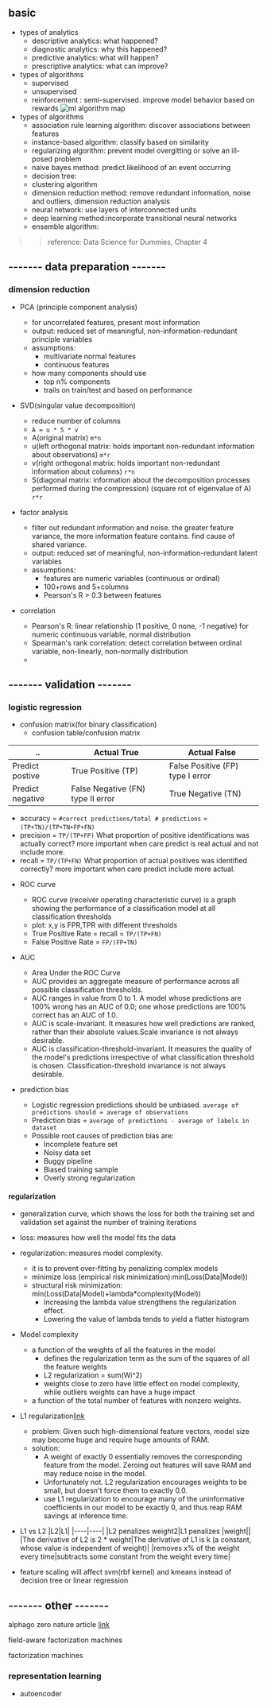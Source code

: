 ## basic 
* types of analytics
  - descriptive analytics: what happened?
  - diagnostic analytics: why this happened?
  - predictive analytics: what will happen?
  - prescriptive analytics: what can improve?
* types of algorithms
  - supervised
  - unsupervised
  - reinforcement : semi-supervised. improve model behavior based on rewards
![ml algorithm map](https://github.com/karina7rang/notes/blob/master/machine_learning/picture/machine_learning-ml_algomap.png)
* types of algorithms
  - association rule learning algorithm: discover associations between features
  - instance-based algorithm: classify based on similarity
  - regularizing algorithm: prevent model overgitting or solve an ill-posed problem
  - naive bayes method: predict likelihood of an event occurring
  - decision tree:
  - clustering algorithm
  - dimension reduction method: remove redundant information, noise and outliers, dimension reduction analysis
  - neural network: use layers of interconnected units
  - deep learning method:incorporate transitional neural networks
  - ensemble algorithm: 
>> reference: Data Science for Dummies, Chapter 4


## ------- data preparation -------
### dimension reduction
* PCA (principle component analysis)
  - for uncorrelated features, present most information
  - output: reduced set of meaningful, non-information-redundant principle variables
  - assumptions:
    + multivariate normal features
    + continuous features
  - how many components should use
    + top n% components
    + trails on train/test and based on performance
* SVD(singular value decomposition)
  - reduce number of columns
  - `A = u * S * v` 
  - A(original matrix) `m*n`
  - u(left orthogonal matrix: holds important non-redundant information about observations) `m*r`
  - v(right orthogonal matrix: holds important non-redundant information about columns) `r*n`
  - S(diagonal matrix: information about the decomposition processes performed during the compression) (square rot of eigenvalue of A) `r*r`
* factor analysis
  - filter out redundant information and noise. the greater feature variance, the more information feature contains. find cause of shared variance.
  - output: reduced set of meaningful, non-information-redundant latent variables
  - assumptions:
    + features are numeric variables (continuous or ordinal)
    + 100+rows and 5+columns
    + Pearson's R > 0.3 between features



* correlation
  - Pearson's R: linear relationship (1 positive, 0 none, -1 negative) for numeric continuous variable, normal distribution
  - Spearman's rank correlation: detect correlation between ordinal variable, non-linearly, non-normally distribution
  - 



## ------- validation -------

### logistic regression
* confusion matrix(for binary classification)
  - confusion table/confusion matrix

|..|Actual True|Actual False|
|-------|-------|-------|
|Predict postive|True Positive (TP)|False Positive (FP) type I error|
|Predict negative|False Negative (FN) type II error|True Negative (TN)|

  - accuracy = `#correct predictions/total # predictions` = `(TP+TN)/(TP+TN+FP+FN)`
  - precision = `TP/(TP+FP)` What proportion of positive identifications was actually correct? more important when care predict is real actual and not include more.
  - recall = `TP/(TP+FN)` What proportion of actual positives was identified correctly? more important when care predict include more actual.

* ROC curve
  -  ROC curve (receiver operating characteristic curve) is a graph showing the performance of a classification model at all classification thresholds
  -  plot: x,y is FPR,TPR with different thresholds
  -  True Positive Rate = recall = `TP/(TP+FN)`
  -  False Positive Rate = `FP/(FP+TN)`
* AUC
  - Area Under the ROC Curve
  - AUC provides an aggregate measure of performance across all possible classification thresholds.
  - AUC ranges in value from 0 to 1. A model whose predictions are 100% wrong has an AUC of 0.0; one whose predictions are 100% correct has an AUC of 1.0.
  - AUC is scale-invariant. It measures how well predictions are ranked, rather than their absolute values.Scale invariance is not always desirable. 
  - AUC is classification-threshold-invariant. It measures the quality of the model's predictions irrespective of what classification threshold is chosen. Classification-threshold invariance is not always desirable.

* prediction bias
  - Logistic regression predictions should be unbiased. `average of predictions should ≈ average of observations`
  - Prediction bias = `average of predictions - average of labels in dataset`
  - Possible root causes of prediction bias are:
    + Incomplete feature set
    + Noisy data set
    + Buggy pipeline
    + Biased training sample
    + Overly strong regularization

#### regularization
* generalization curve, which shows the loss for both the training set and validation set against the number of training iterations
* loss: measures how well the model fits the data
* regularization: measures model complexity. 
  - it is to prevent over-fitting by penalizing complex models
  - minimize loss (empirical risk minimization):min(Loss(Data|Model))
  - structural risk minimization: min(Loss(Data|Model)+lambda*complexity(Model))
    + Increasing the lambda value strengthens the regularization effect.
    + Lowering the value of lambda tends to yield a flatter histogram

* Model complexity
  - a function of the weights of all the features in the model
    + defines the regularization term as the sum of the squares of all the feature weights
    + L2 regularization = sum(Wi^2)
    + weights close to zero have little effect on model complexity, while outliers weights can have a huge impact
  - a function of the total number of features with nonzero weights.

* L1 regularization[link](https://developers.google.com/machine-learning/crash-course/regularization-for-sparsity/l1-regularization)
  - problem: Given such high-dimensional feature vectors, model size may become huge and require huge amounts of RAM.
  - solution: 
    + A weight of exactly 0 essentially removes the corresponding feature from the model. Zeroing out features will save RAM and may reduce noise in the model.
    + Unfortunately not. L2 regularization encourages weights to be small, but doesn't force them to exactly 0.0.
    + use L1 regularization to encourage many of the uninformative coefficients in our model to be exactly 0, and thus reap RAM savings at inference time.

* L1 vs L2
|L2|L1|
|----|----|
|L2 penalizes weight2|L1 penalizes |weight||
|The derivative of L2 is 2 * weight|The derivative of L1 is k (a constant, whose value is independent of weight)|
|removes x% of the weight every time|subtracts some constant from the weight every time|

* feature scaling will affect svm(rbf kernel) and kmeans instead of decision tree or linear regression



## ------- other -------
alphago zero nature article [link](https://www.nature.com/nature/journal/v550/n7676/full/nature24270.html)

field-aware factorization machines

factorization machines

### representation learning

* autoencoder